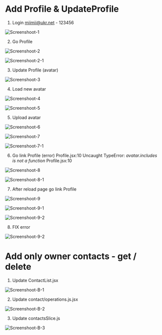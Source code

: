 # Add Profile & UpdateProfile

1.  Login miimii@ukr.net - 123456

![Screenshoot-1](./assets/screen.jpg)

2.  Go Profile

![Screenshoot-2](./assets/screen2.jpg)

![Screenshoot-2-1](./assets/screen2-1.jpg)

3.  Update Profile (avatar)

![Screenshoot-3](./assets/screen3.jpg)

4. Load new avatar

![Screenshoot-4](./assets/screen4.jpg)


![Screenshoot-5](./assets/screen5.jpg)

5. Upload avatar

![Screenshoot-6](./assets/screen6.jpg)


![Screenshoot-7](./assets/screen7.jpg)

![Screenshoot-7-1](./assets/screen7-1.jpg)

6. Go link Profile (error) 
Profile.jsx:10 Uncaught TypeError: *avatar.includes is not a function* Profile.jsx:10 

![Screenshoot-8](./assets/screen8.jpg)

![Screenshoot-8-1](./assets/screen8-1.jpg)

7. After reload page go link Profile

![Screenshoot-9](./assets/screen9.jpg)

![Screenshoot-9-1](./assets/screen9-1.jpg)

![Screenshoot-9-2](./assets/screen9-2.jpg)


8. FIX error

![Screenshoot-9-2](./assets/screenA.jpg)

# Add only owner contacts - get / delete

1. Update ContactList.jsx

![Screenshoot-B-1](./assets/screenB-1.jpg)

2. Update contact/operations.js.jsx

![Screenshoot-B-2](./assets/screenB-2.jpg)

3. Update contactsSlice.js

![Screenshoot-B-3](./assets/screenB-3.jpg)